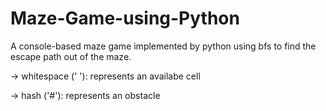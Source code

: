 # Maze-Game-using-Python
A console-based maze game implemented by python using bfs to find the escape path out of the maze.

-> whitespace (' '): represents an availabe cell

-> hash ('#'): represents an obstacle
